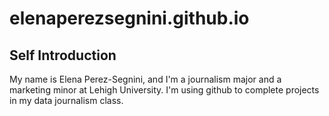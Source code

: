 # elenaperezsegnini.github.io
## Self Introduction
My name is Elena Perez-Segnini, and I'm a journalism major and a marketing minor at Lehigh University. I'm using github to complete projects in my data journalism class. 
